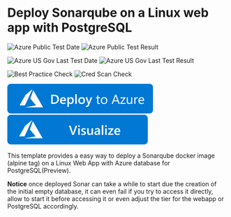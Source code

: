 # Deploy Sonarqube on a Linux web app with PostgreSQL

![Azure Public Test Date](https://azurequickstartsservice.blob.core.windows.net/badges/101-webapp-linux-sonarqube-postgresql/PublicLastTestDate.svg)
![Azure Public Test Result](https://azurequickstartsservice.blob.core.windows.net/badges/101-webapp-linux-sonarqube-postgresql/PublicDeployment.svg)

![Azure US Gov Last Test Date](https://azurequickstartsservice.blob.core.windows.net/badges/101-webapp-linux-sonarqube-postgresql/FairfaxLastTestDate.svg)
![Azure US Gov Last Test Result](https://azurequickstartsservice.blob.core.windows.net/badges/101-webapp-linux-sonarqube-postgresql/FairfaxDeployment.svg)

![Best Practice Check](https://azurequickstartsservice.blob.core.windows.net/badges/101-webapp-linux-sonarqube-postgresql/BestPracticeResult.svg)
![Cred Scan Check](https://azurequickstartsservice.blob.core.windows.net/badges/101-webapp-linux-sonarqube-postgresql/CredScanResult.svg)

[![Deploy To Azure](https://raw.githubusercontent.com/Azure/azure-quickstart-templates/master/1-CONTRIBUTION-GUIDE/images/deploytoazure.svg?sanitize=true)]("https://portal.azure.com/#create/Microsoft.Template/uri/https%3A%2F%2Fraw.githubusercontent.com%2FAzure%2Fazure-quickstart-templates%2Fmaster%2F101-webapp-linux-sonarqube-postgresql%2Fazuredeploy.json")  [![Visualize](https://raw.githubusercontent.com/Azure/azure-quickstart-templates/master/1-CONTRIBUTION-GUIDE/images/visualizebutton.svg?sanitize=true)]("http://armviz.io/#/?load=https%3A%2F%2Fraw.githubusercontent.com%2FAzure%2Fazure-quickstart-templates%2Fmaster%2F101-webapp-linux-sonarqube-postgresql%2Fazuredeploy.json")
  


  
 

This template provides a easy way to deploy a Sonarqube docker image (alpine tag) on a Linux Web App with Azure database for PostgreSQL(Preview).

**Notice** once deployed Sonar can take a while to start due the creation of the initial empty database, it can even fail if you try to access it directly, allow to start it before accessing it or even adjust the tier for the webapp or PostgreSQL accordingly.

